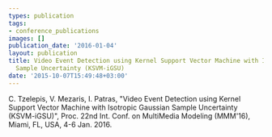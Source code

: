 ```yaml
---
types: publication
tags:
- conference_publications
images: []
publication_date: '2016-01-04'
layout: publication
title: Video Event Detection using Kernel Support Vector Machine with Isotropic Gaussian
  Sample Uncertainty (KSVM-iGSU)
date: '2015-10-07T15:49:48+03:00'
---
```

<p>C. Tzelepis, V. Mezaris, I. Patras, "Video Event Detection using Kernel Support Vector Machine with Isotropic Gaussian Sample Uncertainty (KSVM-iGSU)", Proc. 22nd Int. Conf. on MultiMedia Modeling (MMM'16), Miami, FL, USA, 4-6 Jan. 2016.</p>
